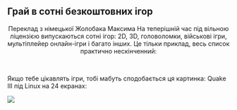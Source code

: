 ﻿



<h2>Грай в сотні безкоштовних ігор</h2>
<p align="center">Переклад з німецької Жолобака Максима
На теперішній час під вільною ліцензією випускаються сотні ігор: 2D, 3D, головоломки, військові ігри, мультіплейер онлайн-ігри і багато інших. Це тільки приклад, весь список практично нескінченний:

<div id="items">



<br class="clearboth" />


Якщо тебе цікавлять ігри, тобі мабуть сподобається ця картинка: Quake III під Linux на 24 екранах:

<a href="Images/quake_24_screens.jpg"><img src="Images/quake_24_screens_thumbnail.jpg" /></a>




